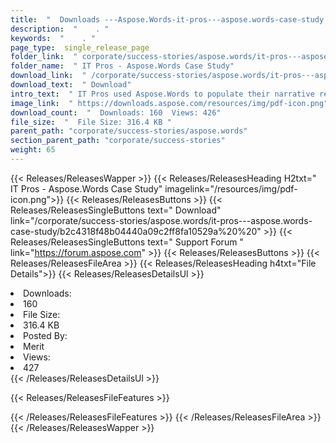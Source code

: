 ```yaml
---
title:  "  Downloads ---Aspose.Words-it-pros---aspose.words-case-study . " 
description:  "    . " 
keywords:  "    . " 
page_type:  single_release_page
folder_link:  " corporate/success-stories/aspose.words/it-pros---aspose.words-case-study/"
folder_name:  " IT Pros - Aspose.Words Case Study"
download_link:  " /corporate/success-stories/aspose.words/it-pros---aspose.words-case-study/b2c4318f48b04440a09c2ff8fa10529a"
download_text:  " Download"
intro_text:  " IT Pros used Aspose.Words to populate their narrative report template with user ..."
image_link:  " https://downloads.aspose.com/resources/img/pdf-icon.png"
download_count:  "  Downloads: 160  Views: 426"
file_size:  "  File Size: 316.4 KB "
parent_path: "corporate/success-stories/aspose.words"
section_parent_path: "corporate/success-stories"
weight: 65 
---
```


{{< Releases/ReleasesWapper >}}
  {{< Releases/ReleasesHeading H2txt=" IT Pros - Aspose.Words Case Study" imagelink="/resources/img/pdf-icon.png">}}
  {{< Releases/ReleasesButtons >}}
    {{< Releases/ReleasesSingleButtons text=" Download" link="/corporate/success-stories/aspose.words/it-pros---aspose.words-case-study/b2c4318f48b04440a09c2ff8fa10529a%20%20" >}}
    {{< Releases/ReleasesSingleButtons text=" Support Forum " link="https://forum.aspose.com" >}}
  {{< Releases/ReleasesButtons >}}
  {{< Releases/ReleasesFileArea >}}
    {{< Releases/ReleasesHeading h4txt="File Details">}}
    {{< Releases/ReleasesDetailsUl >}}
             <li>Downloads:</li><li>160</li><li>File Size:</li><li>316.4 KB</li><li>Posted By:</li><li>Merit</li><li>Views:</li><li>427</li>
    {{< /Releases/ReleasesDetailsUl >}}

  {{< Releases/ReleasesFileFeatures >}}
      
  {{< /Releases/ReleasesFileFeatures >}}
 {{< /Releases/ReleasesFileArea >}}
{{< /Releases/ReleasesWapper >}}


